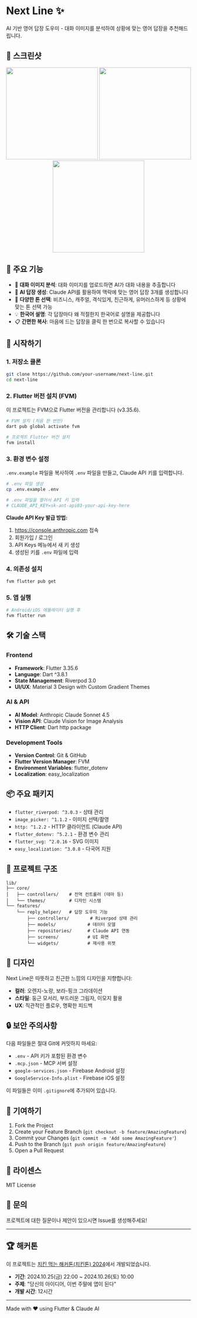 # Next Line ✨

AI 기반 영어 답장 도우미 - 대화 이미지를 분석하여 상황에 맞는 영어 답장을 추천해드립니다.

## 📸 스크린샷

<p align="center">
  <img src="assets/screenshots/screenshot-1.png" width="250" />
  <img src="assets/screenshots/screenshot-2.png" width="250" />
  <img src="assets/screenshots/screenshot-3.png" width="250" />
</p>

## 📱 주요 기능

- 📸 **대화 이미지 분석**: 대화 이미지를 업로드하면 AI가 대화 내용을 추출합니다
- 🤖 **AI 답장 생성**: Claude API를 활용하여 맥락에 맞는 영어 답장 3개를 생성합니다
- 🎨 **다양한 톤 선택**: 비즈니스, 캐주얼, 격식있게, 친근하게, 유머러스하게 등 상황에 맞는 톤 선택 가능
- 💡 **한국어 설명**: 각 답장마다 왜 적절한지 한국어로 설명을 제공합니다
- 📋 **간편한 복사**: 마음에 드는 답장을 클릭 한 번으로 복사할 수 있습니다

## 🚀 시작하기

### 1. 저장소 클론

```bash
git clone https://github.com/your-username/next-line.git
cd next-line
```

### 2. Flutter 버전 설치 (FVM)

이 프로젝트는 FVM으로 Flutter 버전을 관리합니다 (v3.35.6).

```bash
# FVM 설치 (처음 한 번만)
dart pub global activate fvm

# 프로젝트 Flutter 버전 설치
fvm install
```

### 3. 환경 변수 설정

`.env.example` 파일을 복사하여 `.env` 파일을 만들고, Claude API 키를 입력합니다.

```bash
# .env 파일 생성
cp .env.example .env

# .env 파일을 열어서 API 키 입력
# CLAUDE_API_KEY=sk-ant-api03-your-api-key-here
```

**Claude API Key 발급 방법:**
1. https://console.anthropic.com 접속
2. 회원가입 / 로그인
3. API Keys 메뉴에서 새 키 생성
4. 생성된 키를 `.env` 파일에 입력

### 4. 의존성 설치

```bash
fvm flutter pub get
```

### 5. 앱 실행

```bash
# Android/iOS 에뮬레이터 실행 후
fvm flutter run
```

## 🛠️ 기술 스택

### Frontend
- **Framework**: Flutter 3.35.6
- **Language**: Dart ^3.8.1
- **State Management**: Riverpod 3.0
- **UI/UX**: Material 3 Design with Custom Gradient Themes

### AI & API
- **AI Model**: Anthropic Claude Sonnet 4.5
- **Vision API**: Claude Vision for Image Analysis
- **HTTP Client**: Dart http package

### Development Tools
- **Version Control**: Git & GitHub
- **Flutter Version Manager**: FVM
- **Environment Variables**: flutter_dotenv
- **Localization**: easy_localization

## 📦 주요 패키지

- `flutter_riverpod: ^3.0.3` - 상태 관리
- `image_picker: ^1.1.2` - 이미지 선택/촬영
- `http: ^1.2.2` - HTTP 클라이언트 (Claude API)
- `flutter_dotenv: ^5.2.1` - 환경 변수 관리
- `flutter_svg: ^2.0.16` - SVG 이미지
- `easy_localization: ^3.0.8` - 다국어 지원

## 📁 프로젝트 구조

```
lib/
├── core/
│   ├── controllers/    # 전역 컨트롤러 (테마 등)
│   └── themes/         # 디자인 시스템
└── features/
    └── reply_helper/   # 답장 도우미 기능
        ├── controllers/        # Riverpod 상태 관리
        ├── models/            # 데이터 모델
        ├── repositories/      # Claude API 연동
        ├── screens/           # UI 화면
        └── widgets/           # 재사용 위젯
```

## 🎨 디자인

Next Line은 따뜻하고 친근한 느낌의 디자인을 지향합니다:

- **컬러**: 오렌지-노랑, 보라-핑크 그라데이션
- **스타일**: 둥근 모서리, 부드러운 그림자, 이모지 활용
- **UX**: 직관적인 플로우, 명확한 피드백

## 🔒 보안 주의사항

다음 파일들은 절대 Git에 커밋하지 마세요:

- `.env` - API 키가 포함된 환경 변수
- `.mcp.json` - MCP 서버 설정
- `google-services.json` - Firebase Android 설정
- `GoogleService-Info.plist` - Firebase iOS 설정

이 파일들은 이미 `.gitignore`에 추가되어 있습니다.

## 🤝 기여하기

1. Fork the Project
2. Create your Feature Branch (`git checkout -b feature/AmazingFeature`)
3. Commit your Changes (`git commit -m 'Add some AmazingFeature'`)
4. Push to the Branch (`git push origin feature/AmazingFeature`)
5. Open a Pull Request

## 📝 라이센스

MIT License

## 💬 문의

프로젝트에 대한 질문이나 제안이 있으시면 Issue를 생성해주세요!

---

## 🏆 해커톤

이 프로젝트는 [치킨 먹는 해커톤(치킨톤) 2024](https://blueberry-team.com/)에서 개발되었습니다.

- **기간**: 2024.10.25(금) 22:00 ~ 2024.10.26(토) 10:00
- **주제**: "당신의 아이디어, 이번 주말에 앱이 된다"
- **개발 시간**: 12시간

---

Made with ❤️ using Flutter & Claude AI
